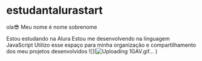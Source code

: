 # estudantalurastart
ola😎
Meu nome é nome sobrenome

Estou estudando na Alura
Estou me desenvolvendo na linguagem JavaScript
Utilizo esse espaço para minha organização e compartilhamento dos meu projetos desenvolvidos
![](![Uploading 1GAV.gif…]()
)
